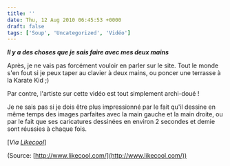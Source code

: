 ```yaml
---
title: ''
date: Thu, 12 Aug 2010 06:45:53 +0000
draft: false
tags: ['Soup', 'Uncategorized', 'Vidéo']
---
```


_**Il y a des choses que je sais faire avec mes deux mains**_

Après, je ne vais pas forcément vouloir en parler sur le site. Tout le monde s'en fout si je peux taper au clavier à deux mains, ou poncer une terrasse à la Karate Kid ;)

Par contre, l'artiste sur cette vidéo est tout simplement archi-doué !

Je ne sais pas si je dois être plus impressionné par le fait qu'il dessine en même temps des images parfaites avec la main gauche et la main droite, ou par le fait que ses caricatures dessinées en environ 2 secondes et demie sont réussies à chaque fois.

\[_Via [Likecool](http://www.likecool.com/ambidextrous_drawing_skills--Video--Gear.html)_\]

(Source: [http://www.likecool.com/](http://www.likecool.com/))